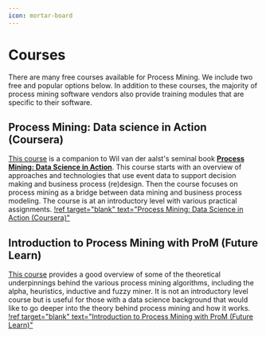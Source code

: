```yaml
---
icon: mortar-board
---
```

# Courses
There are many free courses available for Process Mining. We include two free and popular options below. In addition to these courses, the majority of process mining software vendors also provide training modules that are specific to their software.

## Process Mining: Data science in Action (Coursera)
[This course](https://www.coursera.org/learn/process-mining) is a companion to Wil van der aalst's seminal book [**Process Mining: Data Science in Action**](https://link.springer.com/book/10.1007/978-3-662-49851-4). This course starts with an overview of approaches and technologies that use event data to support decision making and business process (re)design. Then the course focuses on process mining as a bridge between data mining and business process modeling. The course is at an introductory level with various practical assignments. 
[!ref target="blank" text="Process Mining: Data Science in Action (Coursera)"](https://www.coursera.org/learn/process-mining)

## Introduction to Process Mining with ProM (Future Learn)
[This course](https://www.futurelearn.com/courses/process-mining) provides a good overview of some of the theoretical underpinnings behind the various process mining algorithms, including the alpha, heuristics, inductive and fuzzy miner. It is not an introductory level course but is useful for those with a data science background that would like to go deeper into the theory behind process mining and how it works.
[!ref target="blank" text="Introduction to Process Mining with ProM (Future Learn)"](https://www.futurelearn.com/courses/process-mining)